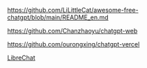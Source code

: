 
https://github.com/LiLittleCat/awesome-free-chatgpt/blob/main/README_en.md



https://github.com/Chanzhaoyu/chatgpt-web

https://github.com/ourongxing/chatgpt-vercel


[LibreChat](https://github.com/danny-avila/LibreChat)